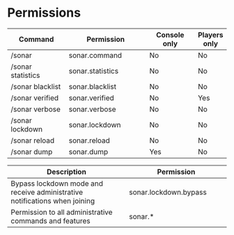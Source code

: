 # Permissions

<table><thead><tr><th width="188">Command</th><th width="259">Permission</th><th width="155">Console only</th><th>Players only</th></tr></thead><tbody><tr><td>/sonar</td><td>sonar.command</td><td>No</td><td>No</td></tr><tr><td>/sonar statistics</td><td>sonar.statistics</td><td>No</td><td>No</td></tr><tr><td>/sonar blacklist</td><td>sonar.blacklist</td><td>No</td><td>No</td></tr><tr><td>/sonar verified</td><td>sonar.verified</td><td>No</td><td>Yes</td></tr><tr><td>/sonar verbose</td><td>sonar.verbose</td><td>No</td><td>No</td></tr><tr><td>/sonar lockdown</td><td>sonar.lockdown</td><td>No</td><td>No</td></tr><tr><td>/sonar reload</td><td>sonar.reload</td><td>No</td><td>No</td></tr><tr><td>/sonar dump</td><td>sonar.dump</td><td>Yes</td><td>No</td></tr></tbody></table>

<table><thead><tr><th width="477">Description</th><th width="272.33333333333326">Permission</th></tr></thead><tbody><tr><td>Bypass lockdown mode and receive administrative notifications when joining</td><td>sonar.lockdown.bypass</td></tr><tr><td>Permission to all administrative commands and features</td><td>sonar.*</td></tr></tbody></table>
